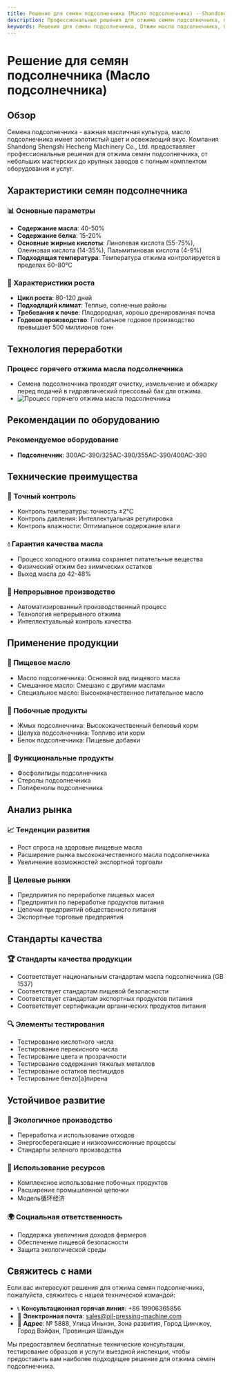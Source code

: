 ```yaml
---
title: Решение для семян подсолнечника (Масло подсолнечника) - Shandong Shengshi Hecheng Machinery Co., Ltd.
description: Профессиональные решения для отжима семян подсолнечника, предоставление оборудования и технических услуг по переработке масла подсолнечника, содержание масла 40-50%, использование процесса горячего отжима для обеспечения выхода масла, от небольших мастерских до крупных заводов с полным комплектом оборудования и услуг.
keywords: Решения для семян подсолнечника, Отжим масла подсолнечника, Оборудование для переработки семян подсолнечника, Линия производства масла подсолнечника, Процесс горячего отжима масла подсолнечника, Пресс для масла подсолнечника, Экстракция масла подсолнечника, Переработка масличных семян подсолнечника, Оборудование для отжима масла подсолнечника, Оборудование для производства масла подсолнечника, Завод по переработке масла подсолнечника
---
```


# Решение для семян подсолнечника (Масло подсолнечника)

## Обзор

Семена подсолнечника - важная масличная культура, масло подсолнечника имеет золотистый цвет и освежающий вкус. Компания Shandong Shengshi Hecheng Machinery Co., Ltd. предоставляет профессиональные решения для отжима семян подсолнечника, от небольших мастерских до крупных заводов с полным комплектом оборудования и услуг.

## Характеристики семян подсолнечника

### 📊 Основные параметры
- **Содержание масла**: 40-50%
- **Содержание белка**: 15-20%
- **Основные жирные кислоты**: Линолевая кислота (55-75%), Олеиновая кислота (14-35%), Пальмитиновая кислота (4-9%)
- **Подходящая температура**: Температура отжима контролируется в пределах 60-80℃

### 🌱 Характеристики роста
- **Цикл роста**: 80-120 дней
- **Подходящий климат**: Теплые, солнечные районы
- **Требования к почве**: Плодородная, хорошо дренированная почва
- **Годовое производство**: Глобальное годовое производство превышает 500 миллионов тонн

## Технология переработки

### Процесс горячего отжима масла подсолнечника
- Семена подсолнечника проходят очистку, измельчение и обжарку перед подачей в гидравлический прессовый бак для отжима.
- ![Процесс горячего отжима масла подсолнечника](/images/葵花籽热榨工艺概览_An%20Overview%20of%20the%20Hot%20Pressing%20Process%20of%20Sunflower%20seeds.png)

## Рекомендации по оборудованию

### Рекомендуемое оборудование
- **Подсолнечник**: 300AC-390/325AC-390/355AC-390/400AC-390

## Технические преимущества

### 🎯 Точный контроль
- Контроль температуры: точность ±2℃
- Контроль давления: Интеллектуальная регулировка
- Контроль влажности: Оптимальное содержание влаги

### 💧 Гарантия качества масла
- Процесс холодного отжима сохраняет питательные вещества
- Физический отжим без химических остатков
- Выход масла до 42-48%

### 🔄 Непрерывное производство
- Автоматизированный производственный процесс
- Технология непрерывного отжима
- Интеллектуальный контроль качества

## Применение продукции

### 🍳 Пищевое масло
- Масло подсолнечника: Основной вид пищевого масла
- Смешанное масло: Смешано с другими маслами
- Специальное масло: Высококачественное питательное масло

### 🥛 Побочные продукты
- Жмых подсолнечника: Высококачественный белковый корм
- Шелуха подсолнечника: Топливо или корм
- Белок подсолнечника: Пищевые добавки

### 💊 Функциональные продукты
- Фосфолипиды подсолнечника
- Стеролы подсолнечника
- Полифенолы подсолнечника

## Анализ рынка

### 📈 Тенденции развития
- Рост спроса на здоровые пищевые масла
- Расширение рынка высококачественного масла подсолнечника
- Увеличение возможностей экспортной торговли

### 🎯 Целевые рынки
- Предприятия по переработке пищевых масел
- Предприятия по переработке продуктов питания
- Цепочки предприятий общественного питания
- Экспортные торговые предприятия

## Стандарты качества

### 🏆 Стандарты качества продукции
- Соответствует национальным стандартам масла подсолнечника (GB 1537)
- Соответствует стандартам пищевой безопасности
- Соответствует стандартам экспортных продуктов питания
- Соответствует сертификации органических продуктов питания

### 🔍 Элементы тестирования
- Тестирование кислотного числа
- Тестирование перекисного числа
- Тестирование цвета и прозрачности
- Тестирование содержания тяжелых металлов
- Тестирование остатков пестицидов
- Тестирование бенzo[a]пирена

## Устойчивое развитие

### 🌱 Экологичное производство
- Переработка и использование отходов
- Энергосберегающие и низкоэмиссионные процессы
- Стандарты зеленого производства

### 🔄 Использование ресурсов
- Комплексное использование побочных продуктов
- Расширение промышленной цепочки
- Модель循环经济

### 🌍 Социальная ответственность
- Поддержка увеличения доходов фермеров
- Обеспечение пищевой безопасности
- Защита экологической среды

## Свяжитесь с нами

Если вас интересуют решения для отжима семян подсолнечника, пожалуйста, свяжитесь с нашей технической командой:

- 📞 **Консультационная горячая линия**: +86 19906365856
- 📧 **Электронная почта**: sales@oil-pressing-machine.com
- 📍 **Адрес**: № 5888, Улица Иньнэн, Зона развития, Город Цинчжоу, Город Вэйфан, Провинция Шаньдун

Мы предоставляем бесплатные технические консультации, тестирование образцов и услуги выездной инспекции, чтобы предоставить вам наиболее подходящее решение для отжима семян подсолнечника.